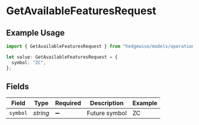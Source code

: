 # GetAvailableFeaturesRequest

## Example Usage

```typescript
import { GetAvailableFeaturesRequest } from "hedgewise/models/operations";

let value: GetAvailableFeaturesRequest = {
  symbol: "ZC",
};
```

## Fields

| Field              | Type               | Required           | Description        | Example            |
| ------------------ | ------------------ | ------------------ | ------------------ | ------------------ |
| `symbol`           | *string*           | :heavy_minus_sign: | Future symbol      | ZC                 |